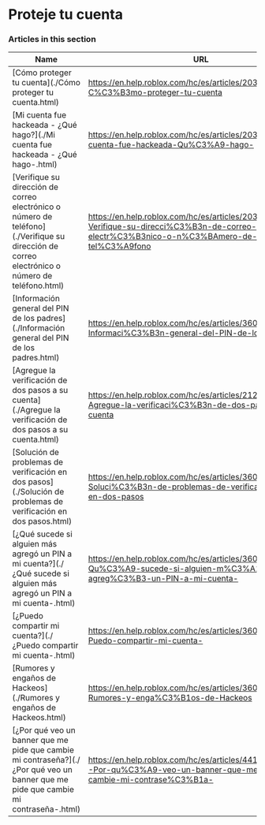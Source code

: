# Proteje tu cuenta  
### Articles in this section
Name|URL
-|-
[Cómo proteger tu cuenta](./Cómo proteger tu cuenta.html) |https://en.help.roblox.com/hc/es/articles/203313380-C%C3%B3mo-proteger-tu-cuenta
[Mi cuenta fue hackeada - ¿Qué hago?](./Mi cuenta fue hackeada - ¿Qué hago-.html) |https://en.help.roblox.com/hc/es/articles/203313390-Mi-cuenta-fue-hackeada-Qu%C3%A9-hago-
[Verifique su dirección de correo electrónico o número de teléfono](./Verifique su dirección de correo electrónico o número de teléfono.html) |https://en.help.roblox.com/hc/es/articles/203313350-Verifique-su-direcci%C3%B3n-de-correo-electr%C3%B3nico-o-n%C3%BAmero-de-tel%C3%A9fono
[Información general del PIN de los padres](./Información general del PIN de los padres.html) |https://en.help.roblox.com/hc/es/articles/360000239523-Informaci%C3%B3n-general-del-PIN-de-los-padres
[Agregue la verificación de dos pasos a su cuenta](./Agregue la verificación de dos pasos a su cuenta.html) |https://en.help.roblox.com/hc/es/articles/212459863-Agregue-la-verificaci%C3%B3n-de-dos-pasos-a-su-cuenta
[Solución de problemas de verificación en dos pasos](./Solución de problemas de verificación en dos pasos.html) |https://en.help.roblox.com/hc/es/articles/360000350706-Soluci%C3%B3n-de-problemas-de-verificaci%C3%B3n-en-dos-pasos
[¿Qué sucede si alguien más agregó un PIN a mi cuenta?](./¿Qué sucede si alguien más agregó un PIN a mi cuenta-.html) |https://en.help.roblox.com/hc/es/articles/360031316752--Qu%C3%A9-sucede-si-alguien-m%C3%A1s-agreg%C3%B3-un-PIN-a-mi-cuenta-
[¿Puedo compartir mi cuenta?](./¿Puedo compartir mi cuenta-.html) |https://en.help.roblox.com/hc/es/articles/360000236103--Puedo-compartir-mi-cuenta-
[Rumores y engaños de Hackeos](./Rumores y engaños de Hackeos.html) |https://en.help.roblox.com/hc/es/articles/360000240346-Rumores-y-enga%C3%B1os-de-Hackeos
[¿Por qué veo un banner que me pide que cambie mi contraseña?](./¿Por qué veo un banner que me pide que cambie mi contraseña-.html) |https://en.help.roblox.com/hc/es/articles/4416940180500--Por-qu%C3%A9-veo-un-banner-que-me-pide-que-cambie-mi-contrase%C3%B1a-